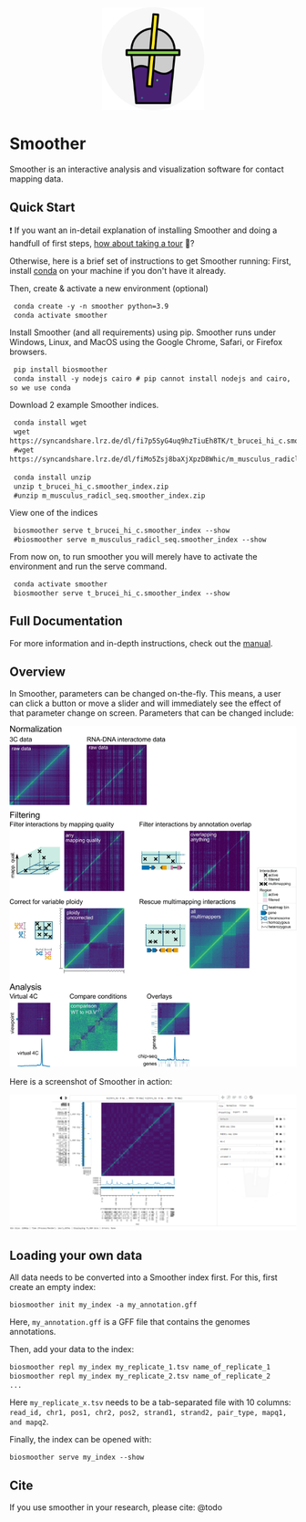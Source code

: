 <p align="center">
    <img src="./biosmoother/static/favicon.png" width="180">
</p>

# Smoother

Smoother is an interactive analysis and visualization software for contact mapping data. 


## Quick Start

:exclamation: If you want an in-detail explanation of installing Smoother and doing a handfull of first steps, [how about taking a tour](https://biosmoother.readthedocs.io/en/latest/Manual.html#taking-a-tour "take a tour") :bus:? 

Otherwise, here is a brief set of instructions to get Smoother running: First, install [conda](https://conda.io/projects/conda/en/latest/user-guide/install/index.html "conda install page") on your machine if you don't have it already.

Then, create & activate a new environment (optional)
```
 conda create -y -n smoother python=3.9
 conda activate smoother
```

Install Smoother (and all requirements) using pip. Smoother runs under Windows, Linux, and MacOS using the Google Chrome, Safari, or Firefox browsers.
```
 pip install biosmoother
 conda install -y nodejs cairo # pip cannot install nodejs and cairo, so we use conda
```

Download 2 example Smoother indices.
```
 conda install wget
 wget https://syncandshare.lrz.de/dl/fi7p5SyG4uq9hzTiuEh8TK/t_brucei_hi_c.smoother_index.zip
 #wget https://syncandshare.lrz.de/dl/fiMo5Zsj8baXjXpzD8Whic/m_musculus_radicl_seq.smoother_index.zip
 
 conda install unzip
 unzip t_brucei_hi_c.smoother_index.zip
 #unzip m_musculus_radicl_seq.smoother_index.zip
```

View one of the indices
```
 biosmoother serve t_brucei_hi_c.smoother_index --show
 #biosmoother serve m_musculus_radicl_seq.smoother_index --show
```

From now on, to run smoother you will merely have to activate the environment and run the serve command.
```
 conda activate smoother
 biosmoother serve t_brucei_hi_c.smoother_index --show
```


## Full Documentation

For more information and in-depth instructions, check out the [manual](https://biosmoother.readthedocs.io/ "Smoother's Manual").

## Overview

In Smoother, parameters can be changed on-the-fly.
This means, a user can click a button or move a slider and will immediately see the effect of that parameter change on screen.
Parameters that can be changed include:

<img src="./docs_conf/static/all_features.gif">

Here is a screenshot of Smoother in action:

<img src="./docs_conf/static/interface.png">

## Loading your own data

All data needs to be converted into a Smoother index first.
For this, first create an empty index:
```
biosmoother init my_index -a my_annotation.gff
```
Here, `my_annotation.gff` is a GFF file that contains the genomes annotations.

Then, add your data to the index:
```
biosmoother repl my_index my_replicate_1.tsv name_of_replicate_1
biosmoother repl my_index my_replicate_2.tsv name_of_replicate_2
...
```
Here `my_replicate_x.tsv` needs to be a tab-separated file with 10 columns: `read_id, chr1, pos1, chr2, pos2, strand1, strand2, pair_type, mapq1, and mapq2`.

Finally, the index can be opened with:
```
biosmoother serve my_index --show
```

## Cite

If you use smoother in your research, please cite:
@todo
